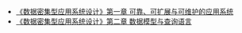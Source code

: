 * [《数据密集型应用系统设计》第一章 可靠、可扩展与可维护的应用系统](https://blog.csdn.net/weixin_41713182/article/details/83152136)
* [《数据密集型应用系统设计》第二章 数据模型与查询语言](https://blog.csdn.net/weixin_41713182/article/details/83213405)
